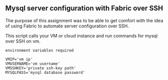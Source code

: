 ## Mysql server configuration with Fabric over SSH

The purpose of this assignment was to be able to get comfort with the idea of using Fabric
to automate server configuration over SSH.

This script calls your VM or cloud instance and run commands for mysql over
SSH on vm.

```
environment variables required

VMIP='vm ip'
VMUSERNAME='vm username'
VMSSHKEY='private ssh-key path'
MYSQLPASS='mysql database password'
```

